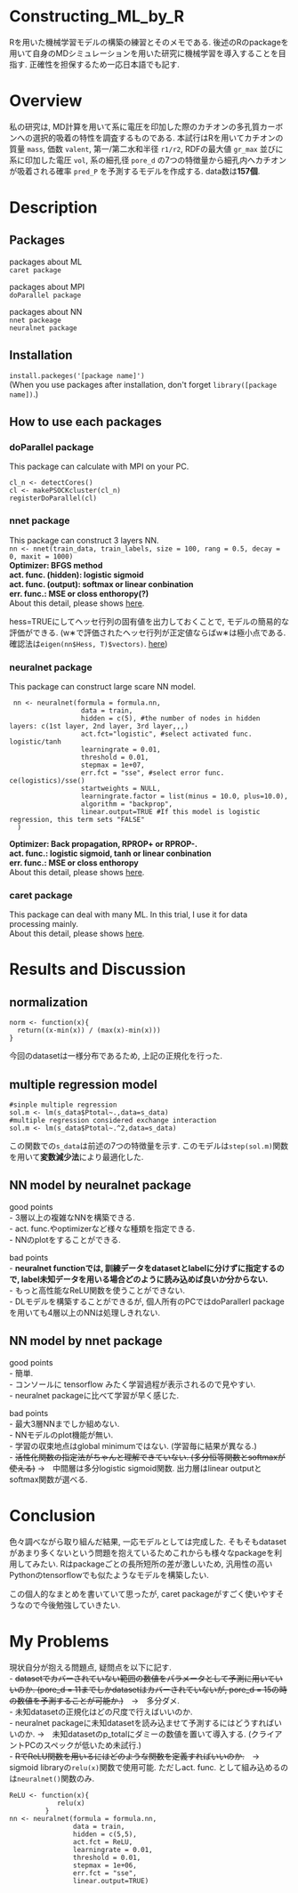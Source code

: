 # Constructing_ML_by_R
Rを用いた機械学習モデルの構築の練習とそのメモである. 後述のRのpackageを用いて自身のMDシミュレーションを用いた研究に機械学習を導入することを目指す. 正確性を担保するため一応日本語でも記す.  

# Overview    
私の研究は, MD計算を用いて系に電圧を印加した際のカチオンの多孔質カーボンへの選択的吸着の特性を調査するものである. 本試行はRを用いてカチオンの質量 `mass`, 価数 `valent`, 第一/第二水和半径 `r1/r2`, RDFの最大値 `gr_max` 並びに系に印加した電圧 `vol`, 系の細孔径 `pore_d` の7つの特徴量から細孔内へカチオンが吸着される確率 `pred_P` を予測するモデルを作成する. data数は**157個**.  

# Description  
## Packages  
packages about ML  
    `caret package`  
    
packages about MPI  
    `doParallel package`  

packages about NN  
    `nnet packeage`  
    `neuralnet package`

## Installation
`install.packeges('[package name]')`  
(When you use packages after installation, don't forget `library([package name])`.)
    
## How to use each packages
### doParallel package
This package can calculate with MPI on your PC.
```
cl_n <- detectCores()
cl <- makePSOCKcluster(cl_n)
registerDoParallel(cl)
```

### nnet package
This package can construct 3 layers NN.  
```nn <- nnet(train_data, train_labels, size = 100, rang = 0.5, decay = 0, maxit = 1000)```   
**Optimizer: BFGS method  
act. func. (hidden): logistic sigmoid  
act. func. (output): softmax or linear conbination  
err. func.: MSE or closs enthoropy(?)**  
About this detail, please shows [here](https://www.rdocumentation.org/packages/nnet/versions/7.3-14/topics/nnet).  

hess=TRUEにしてヘッセ行列の固有値を出力しておくことで, モデルの簡易的な評価ができる. (w∗で評価されたヘッセ行列が正定値ならばw∗は極小点である. 確認法は`eigen(nn$Hess, T)$vectors)`. [here](https://www.yasuhisay.info/entry/20081222/1229923231#プログラム))  
    
### neuralnet package  
This package can construct large scare NN model.  
```
 nn <- neuralnet(formula = formula.nn, 
                  data = train,
                  hidden = c(5), #the number of nodes in hidden layers: c(1st layer, 2nd layer, 3rd layer,,,)
                  act.fct="logistic", #select activated func. logistic/tanh
                  learningrate = 0.01, 
                  threshold = 0.01,
                  stepmax = 1e+07,
                  err.fct = "sse", #select error func. ce(logistics)/sse()
                  startweights = NULL,
                  learningrate.factor = list(minus = 10.0, plus=10.0),
                  algorithm = "backprop",
                  linear.output=TRUE #If this model is logistic regression, this term sets "FALSE"
  )
```  
**Optimizer: Back propagation, RPROP+ or RPROP-.  
act. func.: logistic sigmoid, tanh or linear conbination    
err. func.: MSE or closs enthoropy**    
About this detail, please shows [here](https://www.rdocumentation.org/packages/neuralnet/versions/1.44.2/topics/neuralnet).  

### caret package  
This package can deal with many ML. In this trial, I use it for data processing mainly.  
About this detail, please shows [here](http://topepo.github.io/caret/index.html).


# Results and Discussion
## normalization  
```
norm <- function(x){
  return((x-min(x)) / (max(x)-min(x)))
}
```
今回のdatasetは一様分布であるため, 上記の正規化を行った.  

## multiple regression model
```
#sinple multiple regression
sol.m <- lm(s_data$Ptotal~.,data=s_data)
#multiple regression considered exchange interaction
sol.m <- lm(s_data$Ptotal~.^2,data=s_data)
```
この関数での`s_data`は前述の7つの特徴量を示す.
このモデルは`step(sol.m)`関数を用いて**変数減少法**により最適化した.  

## NN model by neuralnet package  
good points  
    - 3層以上の複雑なNNを構築できる.    
    - act. func.やoptimizerなど様々な種類を指定できる.    
    - NNのplotをすることができる.  

bad points  
    - **neuralnet functionでは, 訓練データをdatasetとlabelに分けずに指定するので, label未知データを用いる場合どのように読み込めば良いか分からない.**  
    - もっと高性能なReLU関数を使うことができない.  
    - DLモデルを構築することができるが, 個人所有のPCではdoParallerl packageを用いても4層以上のNNは処理しきれない.  

## NN model by nnet package  
good points  
    - 簡単.  
    - コンソールに tensorflow みたく学習過程が表示されるので見やすい.  
    - neuralnet packageに比べて学習が早く感じた.  

bad points  
    - 最大3層NNまでしか組めない.  
    - NNモデルのplot機能が無い.  
    - 学習の収束地点はglobal minimumではない. (学習毎に結果が異なる.)  
    - ~~活性化関数の指定法がちゃんと理解できていない. (多分恒等関数とsoftmaxが使える)~~ →　中間層は多分logistic sigmoid関数. 出力層はlinear outputとsoftmax関数が選べる.

# Conclusion     
色々調べながら取り組んだ結果, 一応モデルとしては完成した. そもそもdatasetがあまり多くないという問題を抱えているためこれからも様々なpackageを利用してみたい. Rはpackageごとの長所短所の差が激しいため, 汎用性の高いPythonのtensorflowでも似たようなモデルを構築したい.  

この個人的なまとめを書いていて思ったが, caret packageがすごく使いやすそうなので今後勉強していきたい.

# My Problems
現状自分が抱える問題点, 疑問点を以下に記す.  
    - ~~datasetでカバーされていない範囲の数値をパラメータとして予測に用いていいのか. (pore_d = 11までしかdatasetはカバーされていないが, pore_d = 15の時の数値を予測することが可能か.)~~　→　多分ダメ.    
    - 未知datasetの正規化はどの尺度で行えばいいのか.  
    - neuralnet packageに未知datasetを読み込ませて予測するにはどうすればいいのか. →　未知datasetのp_totalにダミーの数値を置いて導入する. (クライアントPCのスペックが低いため未試行.)  
    - ~~RでReLU関数を用いるにはどのような関数を定義すればいいのか.~~　→　sigmoid libraryの`relu(x)`関数で使用可能. ただしact. func. として組み込めるのは`neuralnet()`関数のみ.     
```
ReLU <- function(x){  
            relu(x)  
         }   
nn <- neuralnet(formula = formula.nn,   
                data = train,  
                hidden = c(5,5),  
                act.fct = ReLU,  
                learningrate = 0.01,   
                threshold = 0.01,  
                stepmax = 1e+06,  
                err.fct = "sse",  
                linear.output=TRUE)  
```  
      


